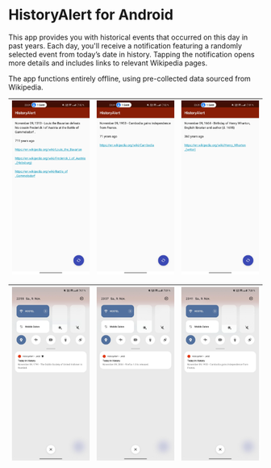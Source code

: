 # HistoryAlert for Android

This app provides you with historical events that occurred on this day in past years. Each day, you'll receive a notification featuring a randomly selected event from today’s date in history. Tapping the notification opens more details and includes links to relevant Wikipedia pages.

The app functions entirely offline, using pre-collected data sourced from Wikipedia.

| ![Screenshot 1](Screenshots/screenshot1.jpg) | ![Screenshot 2](Screenshots/screenshot2.jpg) | ![Screenshot 3](Screenshots/screenshot3.jpg) |
|-----------------------------------------|-----------------------------------------|-----------------------------------------|

| ![Screenshot 4](Screenshots/screenshot4.jpg) | ![Screenshot 5](Screenshots/screenshot5.jpg) | ![Screenshot 6](Screenshots/screenshot6.jpg) |
|-----------------------------------------|-----------------------------------------|-----------------------------------------|
